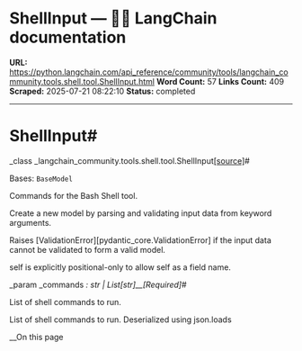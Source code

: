 # ShellInput — 🦜🔗 LangChain  documentation

**URL:** https://python.langchain.com/api_reference/community/tools/langchain_community.tools.shell.tool.ShellInput.html
**Word Count:** 57
**Links Count:** 409
**Scraped:** 2025-07-21 08:22:10
**Status:** completed

---

# ShellInput\#

_class _langchain\_community.tools.shell.tool.ShellInput[\[source\]](https://python.langchain.com/api_reference/_modules/langchain_community/tools/shell/tool.html#ShellInput)\#     

Bases: `BaseModel`

Commands for the Bash Shell tool.

Create a new model by parsing and validating input data from keyword arguments.

Raises \[ValidationError\]\[pydantic\_core.ValidationError\] if the input data cannot be validated to form a valid model.

self is explicitly positional-only to allow self as a field name.

_param _commands _: str | List\[str\]__\[Required\]_\#     

List of shell commands to run.

List of shell commands to run. Deserialized using json.loads

__On this page